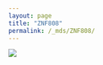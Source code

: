 ```yaml
---
layout: page
title: "ZNF808"
permalink: /_mds/ZNF808/
---
```


![](../../algns0/N51_5HSAA123978_aln_report.png?raw=true)